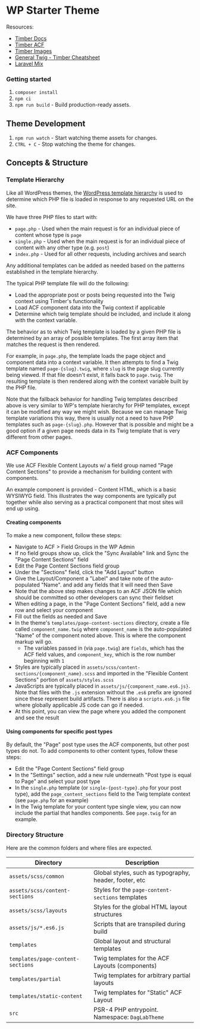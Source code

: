 # WP Starter Theme

Resources:

* [Timber Docs](https://timber.github.io/docs/getting-started/theming/)
* [Timber ACF](https://timber.github.io/docs/guides/acf-cookbook/)
* [Timber Images](https://timber.github.io/docs/guides/cookbook-images/)
* [General Twig - Timber Cheatsheet](http://notlaura.com/the-twig-for-timber-cheatsheet/)
* [Laravel Mix](https://laravel-mix.com/docs/6.0/what-is-mix)

### Getting started

1. `composer install`
2. `npm ci`
3. `npm run build` - Build production-ready assets.

## Theme Development

1. `npm run watch` - Start watching theme assets for changes.
2. `CTRL + C` - Stop watching the theme for changes.

## Concepts & Structure

### Template Hierarchy

Like all WordPress themes, the [WordPress template hierarchy](https://developer.wordpress.org/themes/basics/template-hierarchy/) is used to determine which PHP file is loaded in response to any requested URL on the site.

We have three PHP files to start with:

* `page.php` - Used when the main request is for an individual piece of content whose type is `page`
* `single.php` - Used when the main request is for an individual piece of content with any other type (e.g. `post`)
* `index.php` - Used for all other requests, including archives and search

Any additional templates can be added as needed based on the patterns established in the template hierarchy.

The typical PHP template file will do the following:

* Load the appropriate post or posts being requested into the Twig context using Timber's functionality
* Load ACF component data into the Twig context if applicable
* Determine which twig template should be included, and include it along with the context variable.

The behavior as to which Twig template is loaded by a given PHP file is determined by an array of possible templates. The first array item that matches the request is then rendered.

For example, in `page.php`, the template loads the page object and component data into a context variable. It then attempts to find a Twig template named `page-{slug}.twig`, where `slug` is the page slug currently being viewed. If that file doesn't exist, it falls back to `page.twig`. The resulting template is then rendered along with the context variable built by the PHP file.

Note that the fallback behavior for handling Twig templates described above is very similar to WP's template hierarchy for PHP templates, except it can be modified any way we might wish. Because we can manage Twig template variations this way, there is usually not a need to have PHP templates such as `page-{slug}.php`. However that is possible and might be a good option if a given page needs data in its Twig template that is very different from other pages.

### ACF Components

We use ACF Flexible Content Layouts w/ a field group named "Page Content Sections" to provide a mechanism for building content with components.

An example component is provided - Content HTML, which is a basic WYSIWYG field. This illustrates the way components are typically put together while also serving as a practical component that most sites will end up using.

#### Creating components

To make a new component, follow these steps:

* Navigate to ACF > Field Groups in the WP Admin
* If no field groups show up, click the "Sync Available" link and Sync the "Page Content Sections" field
* Edit the Page Content Sections field group
* Under the "Sections" field, click the "Add Layout" button
* Give the Layout/Component a "Label" and take note of the auto-populated "Name".  and add any fields that it will need then Save
* Note that the above step makes changes to an ACF JSON file which should be committed so other developers can sync their fieldset
* When editing a page, in the "Page Content Sections" field, add a new row and select your component
* Fill out the fields as needed and Save
* In the theme's `templates/page-content-sections` directory, create a file called `component_name.twig` where `component_name` is the auto-populated "Name" of the component noted above. This is where the component markup will go.
    * The variables passed in (via `page.twig`) are `fields`, which has the ACF field values, and `component_key`, which is the row number beginning with `1`
* Styles are typically placed in `assets/scss/content-sections/{component_name}.scss` and imported in the "Flexible Content Sections" portion of `assets/styles.scss`
* JavaScripts are typically placed in `assets/js/{component_name.es6.js}`. Note that files with the `.js` extension without the `.es6` prefix are ignored since these represent build artifacts. There is also a `scripts.es6.js` file where globally applicable JS code can go if needed.
* At this point, you can view the page where you added the component and see the result

#### Using components for specific post types

By default, the "Page" post type uses the ACF components, but other post types do not. To add components to other content types, follow these steps:

* Edit the "Page Content Sections" field group
* In the "Settings" section, add a new rule underneath "Post type is equal to Page" and select your post type
* In the `single.php` template (or `single-{post-type}.php` for your post type), add the `page_content_sections` field to the Twig template context (see `page.php` for an example)
* In the Twig template for your content type single view, you can now include the partial that handles components. See `page.twig` for an example.

### Directory Structure

Here are the common folders and where files are expected.

| Directory                         | Description                                            |
|-----------------------------------|--------------------------------------------------------|
| `assets/scss/common`              | Global styles, such as typography, header, footer, etc |
| `assets/scss/content-sections`    | Styles for the `page-content-sections` templates       |
| `assets/scss/layouts`             | Styles for the global HTML layout structures           |
| `assets/js/*.es6.js`              | Scripts that are transpiled during build               |
| `templates`                       | Global layout and structural templates                 |
| `templates/page-content-sections` | Twig templates for the ACF Layouts (components)        |
| `templates/partial`               | Twig templates for arbitrary partial layouts           |
| `templates/static-content`        | Twig templates for "Static" ACF Layout                 |
| `src`                             | PSR-4 PHP entrypoint. Namespace: `DagLabTheme`         |

